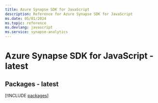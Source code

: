 ```yaml
---
title: Azure Synapse SDK for JavaScript
description: Reference for Azure Synapse SDK for JavaScript
ms.date: 05/01/2024
ms.topic: reference
ms.devlang: javascript
ms.service: synapse-analytics
---
```

# Azure Synapse SDK for JavaScript - latest
## Packages - latest
[!INCLUDE [packages](synapse-index.md)]